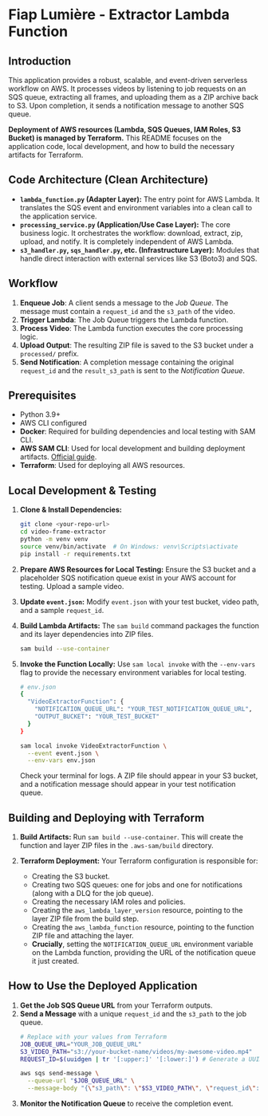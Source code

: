 # Fiap Lumière - Extractor Lambda Function

## Introduction

This application provides a robust, scalable, and event-driven serverless workflow on AWS. It processes videos by listening to job requests on an SQS queue, extracting all frames, and uploading them as a ZIP archive back to S3. Upon completion, it sends a notification message to another SQS queue.

**Deployment of AWS resources (Lambda, SQS Queues, IAM Roles, S3 Bucket) is managed by Terraform.** This README focuses on the application code, local development, and how to build the necessary artifacts for Terraform.

## Code Architecture (Clean Architecture)

-   **`lambda_function.py` (Adapter Layer):** The entry point for AWS Lambda. It translates the SQS event and environment variables into a clean call to the application service.
-   **`processing_service.py` (Application/Use Case Layer):** The core business logic. It orchestrates the workflow: download, extract, zip, upload, and notify. It is completely independent of AWS Lambda.
-   **`s3_handler.py`, `sqs_handler.py`, etc. (Infrastructure Layer):** Modules that handle direct interaction with external services like S3 (Boto3) and SQS.

## Workflow

1.  **Enqueue Job**: A client sends a message to the *Job Queue*. The message must contain a `request_id` and the `s3_path` of the video.
2.  **Trigger Lambda**: The Job Queue triggers the Lambda function.
3.  **Process Video**: The Lambda function executes the core processing logic.
4.  **Upload Output**: The resulting ZIP file is saved to the S3 bucket under a `processed/` prefix.
5.  **Send Notification**: A completion message containing the original `request_id` and the `result_s3_path` is sent to the *Notification Queue*.

## Prerequisites

- Python 3.9+
- AWS CLI configured
- **Docker**: Required for building dependencies and local testing with SAM CLI.
- **AWS SAM CLI**: Used for local development and building deployment artifacts. [Official guide](https://docs.aws.amazon.com/serverless-application-model/latest/developerguide/install-sam-cli.html).
- **Terraform**: Used for deploying all AWS resources.

## Local Development & Testing

1.  **Clone & Install Dependencies:**
    ```bash
    git clone <your-repo-url>
    cd video-frame-extractor
    python -m venv venv
    source venv/bin/activate  # On Windows: venv\Scripts\activate
    pip install -r requirements.txt
    ```

2.  **Prepare AWS Resources for Local Testing:**
    Ensure the S3 bucket and a placeholder SQS notification queue exist in your AWS account for testing. Upload a sample video.

3.  **Update `event.json`:**
    Modify `event.json` with your test bucket, video path, and a sample `request_id`.

4.  **Build Lambda Artifacts:**
    The `sam build` command packages the function and its layer dependencies into ZIP files.
    ```bash
    sam build --use-container
    ```

5.  **Invoke the Function Locally:**
    Use `sam local invoke` with the `--env-vars` flag to provide the necessary environment variables for local testing.
    ```bash
    # env.json
    {
      "VideoExtractorFunction": {
        "NOTIFICATION_QUEUE_URL": "YOUR_TEST_NOTIFICATION_QUEUE_URL",
        "OUTPUT_BUCKET": "YOUR_TEST_BUCKET"
      }
    }
    ```
    ```bash
    sam local invoke VideoExtractorFunction \
      --event event.json \
      --env-vars env.json
    ```
    Check your terminal for logs. A ZIP file should appear in your S3 bucket, and a notification message should appear in your test notification queue.

## Building and Deploying with Terraform

1.  **Build Artifacts:** Run `sam build --use-container`. This will create the function and layer ZIP files in the `.aws-sam/build` directory.

2.  **Terraform Deployment:** Your Terraform configuration is responsible for:
    *   Creating the S3 bucket.
    *   Creating two SQS queues: one for jobs and one for notifications (along with a DLQ for the job queue).
    *   Creating the necessary IAM roles and policies.
    *   Creating the `aws_lambda_layer_version` resource, pointing to the layer ZIP file from the build step.
    *   Creating the `aws_lambda_function` resource, pointing to the function ZIP file and attaching the layer.
    *   **Crucially**, setting the `NOTIFICATION_QUEUE_URL` environment variable on the Lambda function, providing the URL of the notification queue it just created.

## How to Use the Deployed Application

1.  **Get the Job SQS Queue URL** from your Terraform outputs.
2.  **Send a Message** with a unique `request_id` and the `s3_path` to the job queue.
    ```bash
    # Replace with your values from Terraform
    JOB_QUEUE_URL="YOUR_JOB_QUEUE_URL"
    S3_VIDEO_PATH="s3://your-bucket-name/videos/my-awesome-video.mp4"
    REQUEST_ID=$(uuidgen | tr '[:upper:]' '[:lower:]') # Generate a UUID

    aws sqs send-message \
      --queue-url "$JOB_QUEUE_URL" \
      --message-body "{\"s3_path\": \"$S3_VIDEO_PATH\", \"request_id\": \"$REQUEST_ID\"}"
    ```
3.  **Monitor the Notification Queue** to receive the completion event.